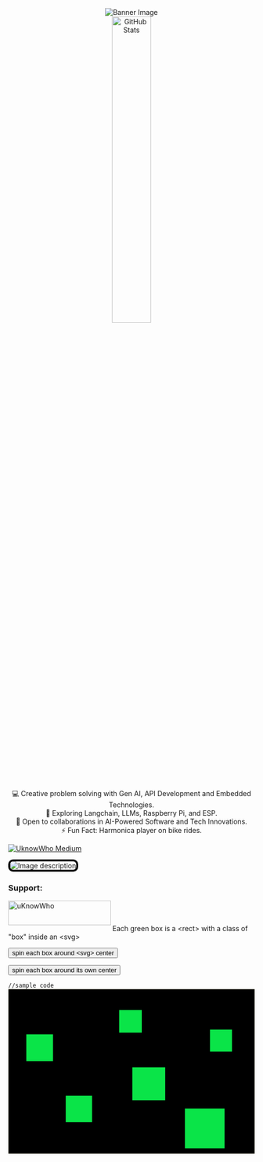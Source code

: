 <div align="center">
  <img src="https://github.com/mdabir1203/mdabir1203/assets/66947064/dc33981c-00bf-42e4-a644-06d63ecc16d7" alt="Banner Image" />
  
</div>
<div align="center">
  <img src="https://streak-stats.demolab.com?user=mdabir1203&theme=monokai-metallian&hide_border=true&border_radius=3&locale=de&date_format=M%20j%5B%2C%20Y%5D&mode=weekly" alt="GitHub Stats" width="40%" height="40%" />
</div>

<p style="text-align: center;">
💻 Creative problem solving with Gen AI, API Development and Embedded Technologies.<br>
🌱 Exploring Langchain, LLMs, Raspberry Pi, and ESP.<br>
🚀 Open to collaborations in AI-Powered Software and Tech Innovations.<br>
⚡ Fun Fact: Harmonica player on bike rides. 
</p>

[![UknowWho Medium](https://github-readme-medium.vercel.app/?username=md.abir1203)](https://medium.com/@md.abir1203)


<img src="[URL_of_your_image](https://github-readme-medium.vercel.app/?username=md.abir1203)](https://medium.com/@md.abir1203))" alt="Image description" style="border: 4px solid #000000; border-radius: 10px;">



<h3 align="left">Support:</h3>
<p><a href="https://www.buymeacoffee.com/uKnowWho"> <img align="left" src="https://cdn.buymeacoffee.com/buttons/v2/default-yellow.png" height="50" width="210" alt="uKnowWho" /></a></p><br><br>


<link href='//fonts.googleapis.com/css?family=Signika+Negative:300,400' rel='stylesheet' type='text/css'>

<p>Each green box is a &lt;rect&gt; with a class of "box" inside an &lt;svg&gt;
</p>

<div><button class="dark-grey-button club-demo-button" id="svgOrigin">spin each box around &lt;svg&gt; center</button>

  <button class="dark-grey-button club-demo-button" id="transformOrigin">spin each box around its own center</button>
</div>
<code id="tweenCode">//sample code</code>

<svg id="container" viewBox="0 0 600 400">
  <rect style="fill:#000;stroke:#fffce1;stroke-miterlimit:10;" width="600" height="400" />
  <g fill="#0ae448">
    <rect class="box" x="44" y="110" width="65" height="65" />
    <rect class="box" x="270" y="51" width="55" height="55" />
    <rect class="box" x="491" y="98.5" width="53.5" height="53.5" />
    <rect class="box" x="430" y="290" width="96.5" height="96.5" />
    <rect class="box" class="box" x="302" y="190" width="80" height="80" />
    <rect class="box" x="140" y="259" width="64" height="64" />
  </g>
</svg>
